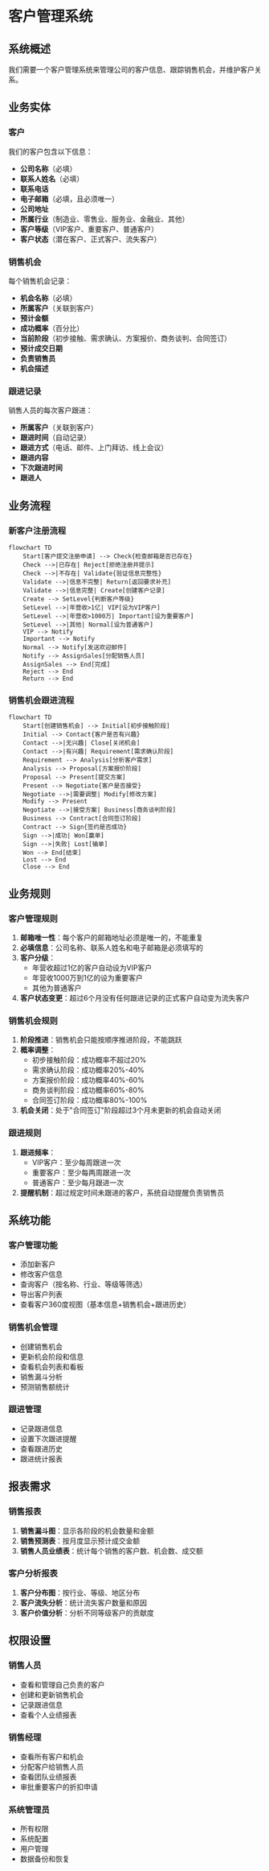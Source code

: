 # 客户管理系统

## 系统概述

我们需要一个客户管理系统来管理公司的客户信息、跟踪销售机会，并维护客户关系。

## 业务实体

### 客户
我们的客户包含以下信息：
- **公司名称**（必填）
- **联系人姓名**（必填）
- **联系电话**
- **电子邮箱**（必填，且必须唯一）
- **公司地址**
- **所属行业**（制造业、零售业、服务业、金融业、其他）
- **客户等级**（VIP客户、重要客户、普通客户）
- **客户状态**（潜在客户、正式客户、流失客户）

### 销售机会
每个销售机会记录：
- **机会名称**（必填）
- **所属客户**（关联到客户）
- **预计金额**
- **成功概率**（百分比）
- **当前阶段**（初步接触、需求确认、方案报价、商务谈判、合同签订）
- **预计成交日期**
- **负责销售员**
- **机会描述**

### 跟进记录
销售人员的每次客户跟进：
- **所属客户**（关联到客户）
- **跟进时间**（自动记录）
- **跟进方式**（电话、邮件、上门拜访、线上会议）
- **跟进内容**
- **下次跟进时间**
- **跟进人**

## 业务流程

### 新客户注册流程

```mermaid
flowchart TD
    Start[客户提交注册申请] --> Check{检查邮箱是否已存在}
    Check -->|已存在| Reject[拒绝注册并提示]
    Check -->|不存在| Validate{验证信息完整性}
    Validate -->|信息不完整| Return[返回要求补充]
    Validate -->|信息完整| Create[创建客户记录]
    Create --> SetLevel{判断客户等级}
    SetLevel -->|年营收>1亿| VIP[设为VIP客户]
    SetLevel -->|年营收>1000万| Important[设为重要客户]
    SetLevel -->|其他| Normal[设为普通客户]
    VIP --> Notify
    Important --> Notify
    Normal --> Notify[发送欢迎邮件]
    Notify --> AssignSales[分配销售人员]
    AssignSales --> End[完成]
    Reject --> End
    Return --> End
```

### 销售机会跟进流程

```mermaid
flowchart TD
    Start[创建销售机会] --> Initial[初步接触阶段]
    Initial --> Contact{客户是否有兴趣}
    Contact -->|无兴趣| Close[关闭机会]
    Contact -->|有兴趣| Requirement[需求确认阶段]
    Requirement --> Analysis[分析客户需求]
    Analysis --> Proposal[方案报价阶段]
    Proposal --> Present[提交方案]
    Present --> Negotiate{客户是否接受}
    Negotiate -->|需要调整| Modify[修改方案]
    Modify --> Present
    Negotiate -->|接受方案| Business[商务谈判阶段]
    Business --> Contract[合同签订阶段]
    Contract --> Sign{签约是否成功}
    Sign -->|成功| Won[赢单]
    Sign -->|失败| Lost[输单]
    Won --> End[结束]
    Lost --> End
    Close --> End
```

## 业务规则

### 客户管理规则
1. **邮箱唯一性**：每个客户的邮箱地址必须是唯一的，不能重复
2. **必填信息**：公司名称、联系人姓名和电子邮箱是必须填写的
3. **客户分级**：
   - 年营收超过1亿的客户自动设为VIP客户
   - 年营收1000万到1亿的设为重要客户
   - 其他为普通客户
4. **客户状态变更**：超过6个月没有任何跟进记录的正式客户自动变为流失客户

### 销售机会规则
1. **阶段推进**：销售机会只能按顺序推进阶段，不能跳跃
2. **概率调整**：
   - 初步接触阶段：成功概率不超过20%
   - 需求确认阶段：成功概率20%-40%
   - 方案报价阶段：成功概率40%-60%
   - 商务谈判阶段：成功概率60%-80%
   - 合同签订阶段：成功概率80%-100%
3. **机会关闭**：处于"合同签订"阶段超过3个月未更新的机会自动关闭

### 跟进规则
1. **跟进频率**：
   - VIP客户：至少每周跟进一次
   - 重要客户：至少每两周跟进一次
   - 普通客户：至少每月跟进一次
2. **提醒机制**：超过规定时间未跟进的客户，系统自动提醒负责销售员

## 系统功能

### 客户管理功能
- 添加新客户
- 修改客户信息
- 查询客户（按名称、行业、等级等筛选）
- 导出客户列表
- 查看客户360度视图（基本信息+销售机会+跟进历史）

### 销售机会管理
- 创建销售机会
- 更新机会阶段和信息
- 查看机会列表和看板
- 销售漏斗分析
- 预测销售额统计

### 跟进管理
- 记录跟进信息
- 设置下次跟进提醒
- 查看跟进历史
- 跟进统计报表

## 报表需求

### 销售报表
1. **销售漏斗图**：显示各阶段的机会数量和金额
2. **销售预测表**：按月度显示预计成交金额
3. **销售人员业绩表**：统计每个销售的客户数、机会数、成交额

### 客户分析报表
1. **客户分布图**：按行业、等级、地区分布
2. **客户流失分析**：统计流失客户数量和原因
3. **客户价值分析**：分析不同等级客户的贡献度

## 权限设置

### 销售人员
- 查看和管理自己负责的客户
- 创建和更新销售机会
- 记录跟进信息
- 查看个人业绩报表

### 销售经理
- 查看所有客户和机会
- 分配客户给销售人员
- 查看团队业绩报表
- 审批重要客户的折扣申请

### 系统管理员
- 所有权限
- 系统配置
- 用户管理
- 数据备份和恢复